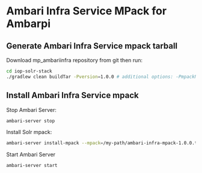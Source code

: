 # Ambari Infra Service MPack for Ambarpi

## Generate Ambari Infra Service mpack tarball
Download mp_ambariinfra repository from git then run:
```bash
cd iop-solr-stack
./gradlew clean buildTar -Pversion=1.0.0 # additional options: -PmpackName=...
```

## Install  Ambari Infra Service mpack

Stop Ambari Server:
```bash
ambari-server stop
```

Install Solr mpack:
```bash
ambari-server install-mpack --mpack=/my-path/ambari-infra-mpack-1.0.0.tar.gz --verbose
```

Start Ambari Server
```bash
ambari-server start
```